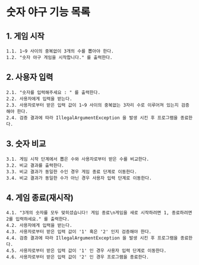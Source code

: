 
숫자 야구 기능 목록
=================

## 1. 게임 시작
    1.1. 1~9 사이의 중복없이 3개의 수를 뽑아야 한다.
    1.2. "숫자 야구 게임을 시작합니다." 를 출력한다.

## 2. 사용자 입력
    2.1. "숫자를 입력해주세요 : " 를 출력한다.
    2.2. 사용자에게 입력을 받는다.
    2.3. 사용자로부터 받은 입력 값이 1~9 사이의 중복없는 3자리 수로 이루어져 있는지 검증해야 한다.
    2.4. 검증 결과에 따라 IllegalArgumentException 을 발생 시킨 후 프로그램을 종료한다.

## 3. 숫자 비교
    3.1. 게임 시작 단계에서 뽑은 수와 사용자로부터 받은 수를 비교한다.
    3.2. 비교 결과를 출력한다.
    3.3. 비교 결과가 동일한 수인 경우 게임 종료 단계로 이동한다.
    3.4. 비교 결과가 동일한 수가 아닌 경우 사용자 입력 단계로 이동한다.

## 4. 게임 종료(재시작)
    4.1. "3개의 숫자를 모두 맞히셨습니다! 게임 종료\n게임을 새로 시작하려면 1, 종료하려면 2를 입력하세요." 를 출력한다.
    4.2. 사용자에게 입력을 받는다.
    4.3. 사용자로부터 받은 입력 값이 '1' 혹은 '2' 인지 검증해야 한다.
    4.4. 검증 결과에 따라 IllegalArgumentException 을 발생 시킨 후 프로그램을 종료한다.
    4.5. 사용자로부터 받은 입력 값이 '1' 인 경우 사용자 입력 단계로 이동한다.
    4.6. 사용자로부터 받은 입력 값이 '2' 인 경우 프로그램을 종료한다.